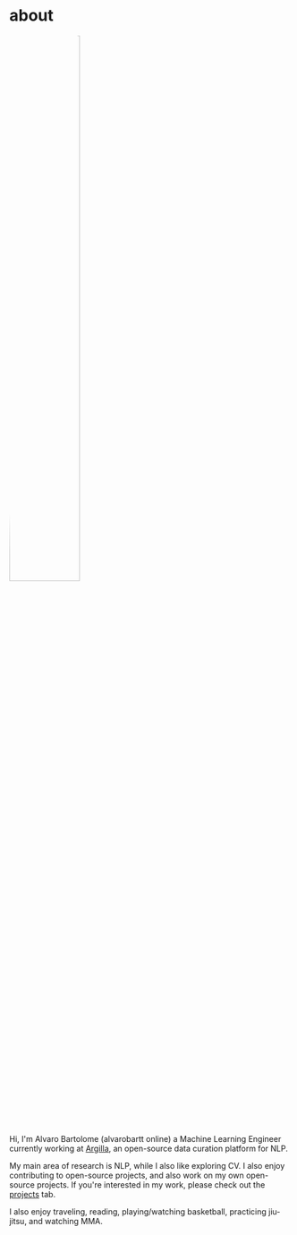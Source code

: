 # about

<img src="https://avatars.githubusercontent.com/u/36760800?v=4" style="border-radius: 50%" width="50%"/>

Hi, I'm Alvaro Bartolome (alvarobartt online) a Machine Learning Engineer currently working 
at [Argilla](https://argilla.io), an open-source data curation platform for NLP.

My main area of research is NLP, while I also like exploring CV. I also enjoy contributing to open-source projects, and also work on my own open-source projects. If you're interested in my work, please check out the [projects](https://alvarobartt.github.io/projects.html) tab.

I also enjoy traveling, reading, playing/watching basketball, practicing jiu-jitsu, and watching MMA.
